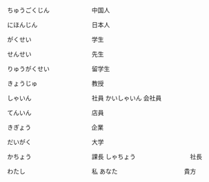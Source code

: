 ちゅうごくじん　　　　　　　中国人

にほんじん　　　　　　　　　日本人

がくせい　　　　　　　　　　学生

せんせい　　　　　　　　　　先生

りゅうがくせい　　　　　　　留学生

きょうじゅ　　　　　　　　　教授

しゃいん　　　　　　　　　　社員
かいしゃいん                              会社員

てんいん　　　　　　　　　　店員

きぎょう　　　　　　　　　　企業

だいがく　　　　　　　　　　大学

かちょう　　　　　　　　　　課長
しゃちょう　　　　　　　　　社長

わたし　　　　　　　　　　　私
あなた　　　　　　　　　　　貴方
